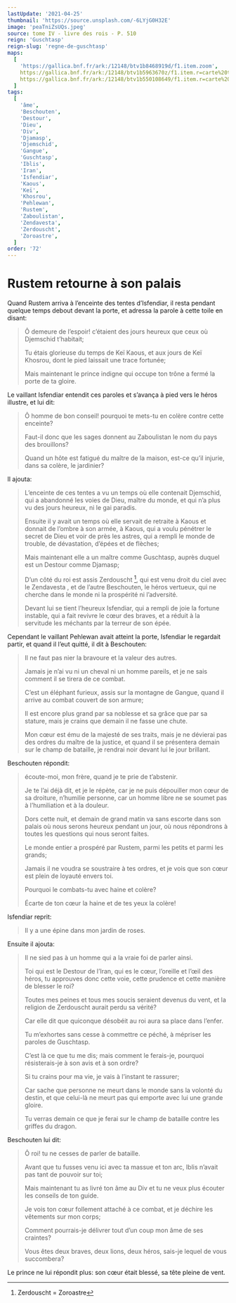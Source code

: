 ```yaml
---
lastUpdate: '2021-04-25'
thumbnail: 'https://source.unsplash.com/-6LYjG0H32E'
image: 'peaTniZsUQs.jpeg'
source: tome IV - livre des rois - P. 510
reign: 'Guschtasp'
reign-slug: 'regne-de-guschtasp'
maps:
  [
    'https://gallica.bnf.fr/ark:/12148/btv1b8468919d/f1.item.zoom',
    https://gallica.bnf.fr/ark:/12148/btv1b5963670z/f1.item.r=carte%20touran.zoom,
    https://gallica.bnf.fr/ark:/12148/btv1b550108649/f1.item.r=carte%20touran.zoom,
  ]
tags:
  [
    'âme',
    'Beschouten',
    'Destour',
    'Dieu',
    'Div',
    'Djamasp',
    'Djemschid',
    'Gangue',
    'Guschtasp',
    'Iblis',
    'Iran',
    'Isfendiar',
    'Kaous',
    'Keï',
    'Khosrou',
    'Pehlewan',
    'Rustem',
    'Zaboulistan',
    'Zendavesta',
    'Zerdouscht',
    'Zoroastre',
  ]
order: '72'
---
```


# Rustem retourne à son palais

Quand Rustem arriva à l’enceinte des tentes d’Isfendiar, il resta pendant quelque temps debout devant la porte, et adressa la parole à cette toile en disant:

> Ô demeure de l’espoir! c’étaient des jours heureux que ceux où Djemschid t’habitait;
>
> Tu étais glorieuse du temps de Keï Kaous, et aux jours de Keï Khosrou, dont le pied laissait une trace fortunée;
>
> Mais maintenant le prince indigne qui occupe ton trône a fermé la porte de ta gloire.

Le vaillant Isfendiar entendit ces paroles et s’avança à pied vers le héros illustre, et lui dit:

> Ô homme de bon conseil! pourquoi te mets-tu en colère contre cette enceinte?
>
> Faut-il donc que les sages donnent au Zaboulistan le nom du pays des brouillons?
>
> Quand un hôte est fatigué du maître de la maison, est-ce qu’il injurie, dans sa colère, le jardinier?

Il ajouta:

> L’enceinte de ces tentes a vu un temps où elle contenait Djemschid, qui a abandonné les voies de Dieu, maître du monde, et qui n’a plus vu des jours heureux, ni le gai paradis.
>
> Ensuite il y avait un temps où elle servait de retraite à Kaous et donnait de l’ombre à son armée, à Kaous, qui a voulu pénétrer le secret de Dieu et voir de près les astres, qui a rempli le monde de trouble, de dévastation, d’épées et de flèches;
>
> Mais maintenant elle a un maître comme Guschtasp, auprès duquel est un Destour comme Djamasp;
>
> D’un côté du roi est assis Zerdouscht [^1], qui est venu droit du ciel avec le Zendavesta , et de l’autre Beschouten, le héros vertueux, qui ne cherche dans le monde ni la prospérité ni l’adversité.
>
> Devant lui se tient l’heureux Isfendiar, qui a rempli de joie la fortune instable, qui a fait revivre le cœur des braves, et a réduit à la servitude les méchants par la terreur de son épée.

Cependant le vaillant Pehlewan avait atteint la porte, Isfendiar le regardait partir, et quand il l’eut quitté, il dit à Beschouten:

> Il ne faut pas nier la bravoure et la valeur des autres.
>
> Jamais je n’ai vu ni un cheval ni un homme pareils, et je ne sais comment il se tirera de ce combat.
>
> C’est un éléphant furieux, assis sur la montagne de Gangue, quand il arrive au combat couvert de son armure;
>
> Il est encore plus grand par sa noblesse et sa grâce que par sa stature, mais je crains que demain il ne fasse une chute.
>
> Mon cœur est ému de la majesté de ses traits, mais je ne dévierai pas des ordres du maître de la justice, et quand il se présentera demain sur le champ de bataille, je rendrai noir devant lui le jour brillant.

Beschouten répondit:

> écoute-moi, mon frère, quand je te prie de t’abstenir.
>
> Je te l’ai déjà dit, et je le répète, car je ne puis dépouiller mon cœur de sa droiture, n’humilie personne, car un homme libre ne se soumet pas à l’humiliation et à la douleur.
>
> Dors cette nuit, et demain de grand matin va sans escorte dans son palais où nous serons heureux pendant un jour, où nous répondrons à toutes les questions qui nous seront faites.
>
> Le monde entier a prospéré par Rustem, parmi les petits et parmi les grands;
>
> Jamais il ne voudra se soustraire à tes ordres, et je vois que son cœur est plein de loyauté envers toi.
>
> Pourquoi le combats-tu avec haine et colère?
>
> Écarte de ton cœur la haine et de tes yeux la colère!

Isfendiar reprit:

> Il y a une épine dans mon jardin de roses.

Ensuite il ajouta:

> Il ne sied pas à un homme qui a la vraie foi de parler ainsi.
>
> Toi qui est le Destour de l’Iran, qui es le cœur, l’oreille et l’œil des héros, tu approuves donc cette voie, cette prudence et cette manière de blesser le roi?
>
> Toutes mes peines et tous mes soucis seraient devenus du vent, et la religion de Zerdouscht aurait perdu sa vérité?
>
> Car elle dit que quiconque désobéit au roi aura sa place dans l’enfer.
>
> Tu m’exhortes sans cesse à commettre ce péché, à mépriser les paroles de Guschtasp.
>
> C’est là ce que tu me dis; mais comment le ferais-je, pourquoi résisterais-je à son avis et à son ordre?
>
> Si tu crains pour ma vie, je vais à l’instant te rassurer;
>
> Car sache que personne ne meurt dans le monde sans la volonté du destin, et que celui-là ne meurt pas qui emporte avec lui une grande gloire.
>
> Tu verras demain ce que je ferai sur le champ de bataille contre les griffes du dragon.

Beschouten lui dit:

> Ô roi! tu ne cesses de parler de bataille.
>
> Avant que tu fusses venu ici avec ta massue et ton arc, Iblis n’avait pas tant de pouvoir sur toi;
>
> Mais maintenant tu as livré ton âme au Div et tu ne veux plus écouter les conseils de ton guide.
>
> Je vois ton cœur follement attaché à ce combat, et je déchire les vêtements sur mon corps;
>
> Comment pourrais-je délivrer tout d’un coup mon âme de ses craintes?
>
> Vous êtes deux braves, deux lions, deux héros, sais-je lequel de vous succombera?

Le prince ne lui répondit plus: son cœur était blessé, sa tête pleine de vent.

[^1]: Zerdouscht = Zoroastre
